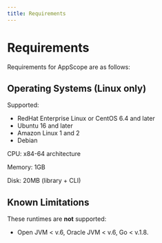 ```yaml
---
title: Requirements
---
```


# Requirements

Requirements for AppScope are as follows:

## Operating Systems (Linux only)

Supported:

- RedHat Enterprise Linux or CentOS 6.4 and later
- Ubuntu 16 and later
- Amazon Linux 1 and 2
- Debian

CPU: x84-64 architecture

Memory: 1GB

Disk: 20MB (library + CLI)

## Known Limitations

These runtimes are **not** supported:

- Open JVM < v.6, Oracle JVM < v.6, Go < v.1.8.
